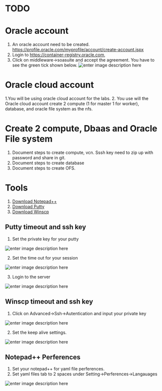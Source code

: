 
# TODO
# Oracle account

 1. An oracle account need to be created. https://profile.oracle.com/myprofile/account/create-account.jspx
 2. Login to https://container-registry.oracle.com, 
 3. Click on middleware->soasuite and  accept the agreement. You have to see the green tick shown below.
 ![enter image description here](https://github.com/wenjian80/soak8_labs/blob/main/img/registry.JPG)


# Oracle cloud account

1.You will be using oracle cloud account for the labs.
2. You use will the Oracle cloud account create 2 compute (1 for master 1 for worker), database, and oracle file system as the nfs.

# Create 2 compute, Dbaas and Oracle File system

1. Document steps to create compute, vcn. Sssh key need to zip up with password and share in git.
2. Document steps to create database
3. Document steps to create OFS.

# Tools
1. [Download Notepad++](https://portableapps.com/apps/development/notepadpp_portable)
2. [Download Putty](https://www.chiark.greenend.org.uk/~sgtatham/putty/latest.html)
3. [Download Winscp](https://portableapps.com/apps/internet/winscp_portable)

## Putty timeout and ssh key

1. Set the private key for your putty

![enter image description here](https://github.com/wenjian80/soak8_labs/blob/main/img/putty_key.JPG)

2. Set the time out for your session

![enter image description here](https://github.com/wenjian80/soak8_labs/blob/main/img/putty_timeout.JPG)

3. Login to the server

![enter image description here](https://github.com/wenjian80/soak8_labs/blob/main/img/putty_login.JPG)

## Winscp timeout and ssh key

1. Click on Advanced->Ssh->Autentication and input your private key

![enter image description here](https://github.com/wenjian80/soak8_labs/blob/main/img/winscp_key.JPG)

2. Set the keep alive settings.

![enter image description here](https://github.com/wenjian80/soak8_labs/blob/main/img/winscpkeepalive.JPG)

## Notepad++ Perferences

1. Set your notepad++ for yaml file perferences.
2. Set yaml files tab to 2 spaces under Setting->Perferences->Langauages

![enter image description here](https://github.com/wenjian80/soak8_labs/blob/main/img/notepadyaml.jpg)

<!--stackedit_data:
eyJoaXN0b3J5IjpbMTYyNTM2OTc0MV19
-->
